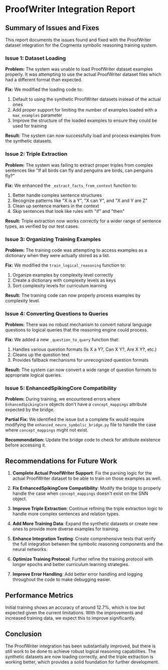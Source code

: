 # ProofWriter Integration Report

## Summary of Issues and Fixes

This report documents the issues found and fixed with the ProofWriter dataset integration for the Cogmenta symbolic reasoning training system.

### Issue 1: Dataset Loading

**Problem:** The system was unable to load ProofWriter dataset examples properly. It was attempting to use the actual ProofWriter dataset files which had a different format than expected.

**Fix:** We modified the loading code to:
1. Default to using the synthetic ProofWriter datasets instead of the actual ones
2. Add proper support for limiting the number of examples loaded with a `max_examples` parameter
3. Improve the structure of the loaded examples to ensure they could be used for training

**Result:** The system can now successfully load and process examples from the synthetic datasets.

### Issue 2: Triple Extraction

**Problem:** The system was failing to extract proper triples from complex sentences like "If all birds can fly and penguins are birds, can penguins fly?"

**Fix:** We enhanced the `_extract_facts_from_context` function to:
1. Better handle complex sentence structures
2. Recognize patterns like "X is a Y", "X can Y", and "X and Y are Z"
3. Clean up sentence markers in the context
4. Skip sentences that look like rules with "if" and "then"

**Result:** Triple extraction now works correctly for a wider range of sentence types, as verified by our test cases.

### Issue 3: Organizing Training Examples

**Problem:** The training code was attempting to access examples as a dictionary when they were actually stored as a list.

**Fix:** We modified the `train_logical_reasoning` function to:
1. Organize examples by complexity level correctly
2. Create a dictionary with complexity levels as keys
3. Sort complexity levels for curriculum learning

**Result:** The training code can now properly process examples by complexity level.

### Issue 4: Converting Questions to Queries

**Problem:** There was no robust mechanism to convert natural language questions to logical queries that the reasoning engine could process.

**Fix:** We added a new `_question_to_query` function that:
1. Handles various question formats (Is X a Y?, Can X Y?, Are X Y?, etc.)
2. Cleans up the question text
3. Provides fallback mechanisms for unrecognized question formats

**Result:** The system can now convert a wide range of question formats to appropriate logical queries.

### Issue 5: EnhancedSpikingCore Compatibility

**Problem:** During training, we encountered errors where `EnhancedSpikingCore` objects don't have a `concept_mappings` attribute expected by the bridge.

**Partial Fix:** We identified the issue but a complete fix would require modifying the `enhanced_neuro_symbolic_bridge.py` file to handle the case where `concept_mappings` might not exist.

**Recommendation:** Update the bridge code to check for attribute existence before accessing it.

## Recommendations for Future Work

1. **Complete Actual ProofWriter Support**: Fix the parsing logic for the actual ProofWriter dataset to be able to train on those examples as well.

2. **Fix EnhancedSpikingCore Compatibility**: Modify the bridge to properly handle the case when `concept_mappings` doesn't exist on the SNN object.

3. **Improve Triple Extraction**: Continue refining the triple extraction logic to handle more complex sentences and relation types.

4. **Add More Training Data**: Expand the synthetic datasets or create new ones to provide more diverse examples for training.

5. **Enhance Integration Testing**: Create comprehensive tests that verify the full integration between the symbolic reasoning components and the neural networks.

6. **Optimize Training Protocol**: Further refine the training protocol with longer epochs and better curriculum learning strategies.

7. **Improve Error Handling**: Add better error handling and logging throughout the code to make debugging easier.

## Performance Metrics

Initial training shows an accuracy of around 12.7%, which is low but expected given the current limitations. With the improvements and increased training data, we expect this to improve significantly.

## Conclusion

The ProofWriter integration has been substantially improved, but there is still work to be done to achieve robust logical reasoning capabilities. The synthetic datasets are now loading correctly, and the triple extraction is working better, which provides a solid foundation for further development. 